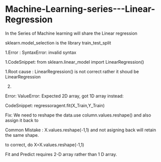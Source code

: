 # Machine-Learning-series---Linear-Regression
In the Series of Machine learning will share the Linear regression 

sklearn.model_selection is the library 
train_test_split

1.Error 	: 
SyntaxError: invalid syntax

1.CodeSnippet:
from sklearn.linear_model import LinearRegression()

1.Root cause : 
LinearRegression() is not correct rather it shoud be LinearRegression

2.

Error:
ValueError: Expected 2D array, got 1D array instead:

CodeSnippet:
 regressoragent.fit(X_Train,Y_Train)

Fix: We need to reshape the data.use column.values.reshape() and also assign it back to 

Common Mistake  : X.values.reshape(-1,1) and not asigning back will retain the same shape.

to correct, do X=X.values.reshape(-1,1)

Fit and Predict requires 2-D array rather than 1 D array.
